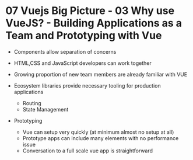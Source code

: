 # 07 Vuejs Big Picture - 03 Why use VueJS? - Building Applications as a Team and Prototyping with Vue

- Components allow separation of concerns
- HTML,CSS and JavaScript developers can work together
- Growing proportion of new team members are already familiar with VUE
- Ecosystem libraries provide necessary tooling for production applications
	- Routing
	- State Management

- Prototyping
	- Vue can setup very quickly (at minimum  almost no setup at all)
	- Prototype apps can include many elements with no performance issue
	- Conversation to a full scale vue app is straightforward
